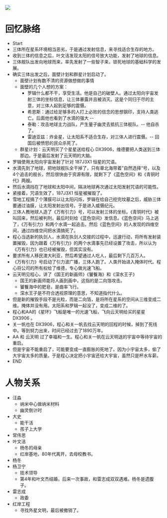 ![](https://s2.loli.net/2023/01/28/sZtkJxbYjg253U6.png)
# 回忆脉络
- Start
- 三体所在星系环境相当恶劣，于是通过发射信息，来寻找适合生存的地方。
- 收到三体的信息之后，叶文洁发现太阳的信号放大功能，发射了地球的信息。
- 三体舰队出发向地球而来，率先发射了一些智子来，锁死地球的基础科学的发展。
- 确实三体出发之后，面壁计划和群星计划启动了。
	- 面壁计划有数不清的资源做想做的事情
	- 面壁的几个人想的方案：
		- 罗辑什么都不干，享受生活。他是自己的破壁人。通过太阳向宇宙发射三体的坐标信息，让三体暴露并且被消灭。这是个同归于尽的主意，对三体人起到足够的震慑。
		- 希恩斯：通过给足够多的人打上必败的信念的思想钢印，支持人类逃亡。后面他也看到了水滴的强大 -- 
		- 泰勒：攻击地球主力战队，产生量子幽灵去抵抗三体舰队。-- 他自杀了。
		- 雷迪亚兹：炸金星，让太阳系不适合生存，对三体人进行震慑。-- 回国后被愤怒的民众杀死了。
	- 群星计划：云天明买了个星星送给程心 DX3906，维德要把人类送到三体那边。于是最后发射了云天明的大脑。
- 罗辑使用太阳向宇宙发射了针对 187J3X1 恒星的咒语。
- 水滴先到了地球，把地球舰队全干掉了，只有章北海带着”自然选择“号，以及4个追击的舰长，然后很快由于资源有限，就剩下了《蓝色空间》和《青铜时代》两艘。
- 然后水滴挡在了地球和太阳中间，隔决地球再次通过太阳发射咒语的可能性。
- 紧接着，咒语生效了，187J3X1 恒星被摧毁了。
- 雪地工程搞了个薄膜可以让太阳闪烁，罗辑在给自己挖完坟墓之后，威胁三体要通过油膜，让太阳发射出信号。于是进入威慑纪元。
- 三体人教地球人造了《万有引力》号，可以发射三体的坐标。《青铜时代》被叫回来，然后被判刑，最后时刻给《蓝色空间》发信息。《蓝色空间》马上逃了，《万有引力》和两个水滴一起追击。然后《蓝色空间》的人发现的四维空间，通过四维空间把水滴搞死了。
- 程心当选新的执剑人，水滴在执剑人交接的过程中，迅速行动，将所有发射装置摧毁，因为跟着《万有引力》的两个水滴事先已经设置了攻击，所以认为《万有引力》也已经被摧毁，但其实没有。
- 要求所有人移民澳大利亚，然后希望通过人吃人，最后剩下几百万人。
- 《万有引力》号启动了引力波广播，三体人跑了。人类开始进入掩体时代。程心将公司的所有权给了维德，专心做光速飞船。
- 云天明见程心，讲了《国王的新画师》《饕餮海》和《深水王子》
	- 国王的新画师能将人画到画中，这指的是二向箔攻击。
	- 饕餮海中的肥皂，是曲率飞行。
	- 深水王子是不符合透视原理的意思，不知道指代什么。
- 但是新的摧毁手段不是光粒，而是二向箔，是将所在星系的空间从三维变成二维。掩体并没有用。太阳系和罗辑一起没了，变成二维的了。
- 程心和AA的《星环》飞船是唯一的光速飞船，飞向云天明给买的星星 DX3906 。
- 关一帆也在 DX3906，程心和关一帆去找云天明的回程的时候，掉到了死线中。等到努力出来，时间已经过去了1890万年。
- AA 和 云天明 过了幸福和一生。程心和关一帆在云天明送的宇宙中等待宇宙的重启。
- 但是宇宙不能重启了，可能要变成一直膨胀的死地了。因为小宇宙太多，偷了大宇宙太多的质量。于是程心决定把小宇宙还给大宇宙，虽然只是杯水车薪。
- END
# 人物关系
- 汪淼
	- 纳米中心做纳米材料
	- 幽灵倒计时
- 大史
	- 能干活
	- 孩子上大学
- 常伟思
- 叶文洁
	- 杨冬的母亲
	- 红岸基地，80年代离开，去母校教书。
- 杨冬
- 杨卫宁
	- 技术领导
	- 第4年和叶文杰结婚，后来一次事故，和雷志成双双遇难。杨冬是遗腹子。
- 雷志成
	- 政委
- 红岸工程
	- 寻找外星文明，最后被撤销了。